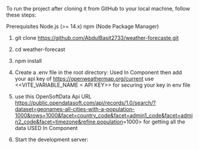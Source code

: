 To run the project after cloning it from GitHub to your local machine, follow these steps:

Prerequisites
Node.js (>= 14.x)
npm (Node Package Manager)

1. git clone <https://github.com/AbdulBasit2733/weather-forecaste.git>
2. cd weather-forecast
3. npm install

4. Create a .env file in the root directory: Used In <Weather> Component
   then add your api key of <https://openweathermap.org/current>
   <NOTE> use <<VITE_VARIABLE_NAME = API KEY>> for securing your key in env file

5. use this OpenSoftData Api URL <https://public.opendatasoft.com/api/records/1.0/search/?dataset=geonames-all-cities-with-a-population-1000&rows=1000&facet=country_code&facet=admin1_code&facet=admin2_code&facet=timezone&refine.population>=1000> for getting all the data
   USED In <Home> Component

6. Start the development server: <npm run dev>
